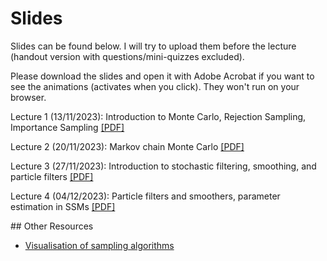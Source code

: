 # Slides

Slides can be found below. I will try to upload them before the lecture (handout version with questions/mini-quizzes excluded).

Please download the slides and open it with Adobe Acrobat if you want to see the animations (activates when you click). They won't run on your browser.

Lecture 1 (13/11/2023): Introduction to Monte Carlo, Rejection Sampling, Importance Sampling [[PDF]](https://akyildiz.me/teaching/ltcc/Lecture-1.pdf)

Lecture 2 (20/11/2023): Markov chain Monte Carlo [[PDF]](https://akyildiz.me/teaching/ltcc/Lecture-2.pdf)

Lecture 3 (27/11/2023): Introduction to stochastic filtering, smoothing, and particle filters [[PDF]](https://akyildiz.me/teaching/ltcc/Lecture-3.pdf)

Lecture 4 (04/12/2023): Particle filters and smoothers, parameter estimation in SSMs [[PDF]](https://akyildiz.me/teaching/ltcc/Lecture-4.pdf)

## Other Resources

- [Visualisation of sampling algorithms](https://chi-feng.github.io/mcmc-demo/)